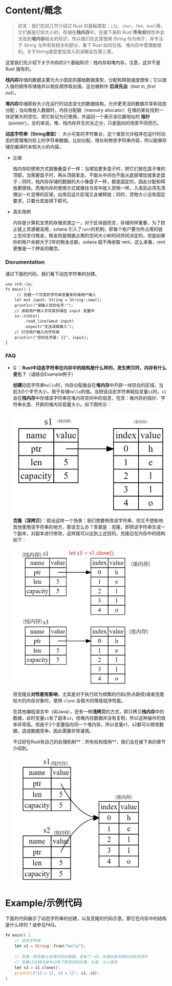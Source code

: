 # Content/概念

> 前言：我们在前几节介绍过 Rust 的基础类型：`i32`、`char`、`f64`、`bool`等，它们都是已知大小的，存储在**栈内存**中。在接下来的 Rust **所有权**特性中会涉及到**堆内存**相关的知识，所以我们在这里使用 String 作为例子，并专注于 String 与所有权相关的部分，看下 Rust 如何在栈、堆内存中管理数据的。关于String类型更加深入的讲解会在第三章。
> 

这里我们先介绍下关于内存的2个基础知识：栈内存和堆内存，注意，这并不是 Rust 独有的。

**栈内存**存储的数据主要为大小固定的基础数据类型，分配和释放速度很快；它以放入值的顺序存储值并以相反顺序取出值。这也被称作 **后进先出**（*last in, first out*）。

**堆内存**存储那些大小在运行时动态变化的数据结构，允许更灵活的数据共享和动态分配；当向堆放入数据时，内存分配器（memory allocator）在堆的某处找到一块足够大的空位，把它标记为已使用，并返回一个表示该位置地址的 **指针**（*pointer*）。总的来说，堆、栈内存并无优劣之分，只是面向的场景不同而已。

**动态字符串（String类型）**： 大小可变的字符集合，这个类型允许程序在运行时动态的管理堆内存上的字符串数据，比如分配、增长和修改字符串内容，所以能够存储在编译时未知大小的内容。

- 比喻
    
    栈内存的使用方式就像叠盘子一样：当增加更多盘子时，把它们放在盘子堆的顶部，当需要盘子时，再从顶部拿走。不能从中间也不能从底部增加或拿走盘子；同时，栈内存存储的数据的大小像盘子一样，都是固定的，因此分配和释放都很快。而堆内存的使用方式就像往仓库中放入货物一样，入库前必须先清理出一片足够的区域，出库后这片区域又会被释放；同时，货物大小没有固定要求，只要仓库放得下即可。
    
- 真实用例
    
    内存是计算机宝贵的存储资源之一，对于区块链而言，存储同样重要，为了防止链上资源被滥用，solana 引入了`rent`的机制，即每个账户要为所占用的链上空间支付租金，租金则是根据占用的空间大小和时间共同决定的，但是如果你的账户余额大于2年的租金总额，solana 就不再收取 rent，这么来看，rent 更像是一个押金的概念。
    

### Documentation

通过下面的代码，我们看下动态字符串的创建。

```solidity
use std::io;
fn main() {
     // 创建一个可变的字符串变量来存储用户输入
    let mut input: String = String::new();
    println!("请输入您的名字:");
    // 读取用户输入并将其存储在 input 变量中
    io::stdin()
        .read_line(&mut input)
        .expect("无法读取输入");
    // 打印用户输入的字符串
    println!("您的名字是: {}", input);
}
```

### FAQ

- Q ：**Rust中动态字符串在内存中的结构是什么样的，发生拷贝时，内存有什么变化？**（请结合Example例子）
    
    **创建**动态字符串`hello`时，内存分配器会在**堆内存**中开辟一块空白的区域，当前为5个字节大小，用于存储`hello`的值。当把该动态字符串赋给变量`s1`时，`s1`会在**栈内存**中存储该字符串在堆内存空间中的信息，包含：堆内存的指针、字符串长度、开辟的堆内存容量大小。如下图所示：
    
    ![stack-heap.png](./img/1-1.png)
    
    **克隆（深拷贝）**：假设这样一个场景：我们想要修改该字符串，但又不想影响其他使用该字符串的地方，那该怎么办？答案是：克隆，即把该字符串生成一个副本，对副本进行修改，这样就可以达到上述目的。克隆后在内存中的结构如下：
    
    ![深拷贝.png](./img/1-2.png)
    
    但克隆会**对性能有影响**，尤其是对于执行较为频繁的代码(热点路径)或者克隆较大的内存对象时，使用 `clone` 会极大的降低程序性能。
    
    在其他编程语言中（如Java），还有一种**浅拷贝**的方式，即只拷贝**栈内存**中的数据，此时变量`s1`有了副本`s2`，但堆内存数据并没有复制，所以这种操作的效率非常高。但由于2个变量指向同一个堆内存，所以变量s1、s2都可以修改数据，造成数据竞争，因此需要非常谨慎。
    
    不过好在Rust有自己的处理机制**：所有权和借用**，我们会在接下来的章节介绍到。
    
    ![浅拷贝_2.png](./img/1-3.png)
    

# Example/示例代码

下面的代码展示了动态字符串的创建，以及克隆的代码示意。那它在内存中的结构是什么样的？请参见FAQ。

```rust
fn main() {
    // 动态字符串
    let s1 = String::from("hello");
    
    // 克隆，把变量s1在堆内存的数据，复制了一份，存储在新开辟的内存空间中
    // 变量s3在栈内存中记录了新空间的位置、长度、大小信息
    let s3 = s1.clone();
    println!("s1 = {}, s3 = {}", s1, s3);
}
```